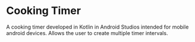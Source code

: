 # Cooking Timer
A cooking timer developed in Kotlin in Android Studios intended for mobile android devices. Allows the user to create multiple timer intervals. 
